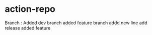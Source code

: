 # action-repo
Branch :
  Added dev branch
  added feature branch
addd new line
add release
added feature 

